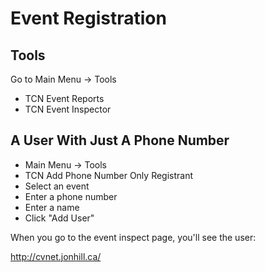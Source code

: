 # Event Registration

## Tools

Go to Main Menu -> Tools

* TCN Event Reports
* TCN Event Inspector

## A User With Just A Phone Number

* Main Menu -> Tools
* TCN Add Phone Number Only Registrant
* Select an event
* Enter a phone number
* Enter a name
* Click "Add User"

When you go to the event inspect page, you'll see the user:

http://cvnet.jonhill.ca/